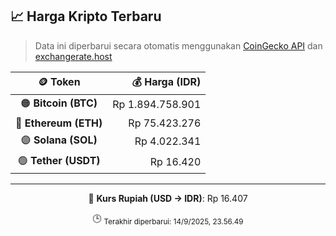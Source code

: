 

<!-- HARGA_KRIPTO -->
## 📈 Harga Kripto Terbaru

> Data ini diperbarui secara otomatis menggunakan [CoinGecko API](https://www.coingecko.com/) dan [exchangerate.host](https://exchangerate.host/)

<div align="center">

| 🪙 Token | 💰 Harga (IDR) |
|:------:|---------------:|
| 🟠 **Bitcoin (BTC)**   | Rp 1.894.758.901 |
| 🔵 **Ethereum (ETH)**  | Rp 75.423.276 |
| 🟣 **Solana (SOL)**    | Rp 4.022.341 |
| 🟢 **Tether (USDT)**   | Rp 16.420 |

---

💱 **Kurs Rupiah (USD → IDR)**: Rp 16.407

🕒 <sub>Terakhir diperbarui: 14/9/2025, 23.56.49</sub>

</div>
<!-- /HARGA_KRIPTO -->